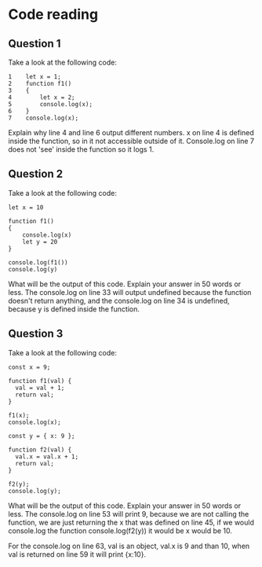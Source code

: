 # Code reading

## Question 1

Take a look at the following code:

```
1    let x = 1;
2    function f1()
3    {
4        let x = 2;
5        console.log(x);
6    }
7    console.log(x);
```

Explain why line 4 and line 6 output different numbers.
x on line 4 is defined inside the function, so in it not accessible outside of it. Console.log on line 7 does not 'see' inside the function so it logs 1.

## Question 2

Take a look at the following code:

```
let x = 10

function f1()
{
    console.log(x)
    let y = 20
}

console.log(f1())
console.log(y)
```

What will be the output of this code. Explain your answer in 50 words or less.
The console.log on line 33 will output undefined because the function doesn't return anything, and the console.log on line 34 is undefined, because y is defined inside the function.

## Question 3

Take a look at the following code:

```
const x = 9;

function f1(val) {
  val = val + 1;
  return val;
}

f1(x);
console.log(x);

const y = { x: 9 };

function f2(val) {
  val.x = val.x + 1;
  return val;
}

f2(y);
console.log(y);
```

What will be the output of this code. Explain your answer in 50 words or less.
The console.log on line 53 will print 9, because we are not calling the function, we are just returning the x that was defined on line 45, if we would console.log the function console.log(f2(y)) it would be x would be 10.

For the console.log on line 63, val is an object, val.x is 9 and than 10, when val is returned on line 59 it will print {x:10}.
